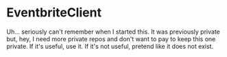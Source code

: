 EventbriteClient
================

Uh... seriously can't remember when I started this. It was previously private but, hey, I need more private repos and don't want to pay to keep this one private. If it's useful, use it. If it's not useful, pretend like it does not exist.
